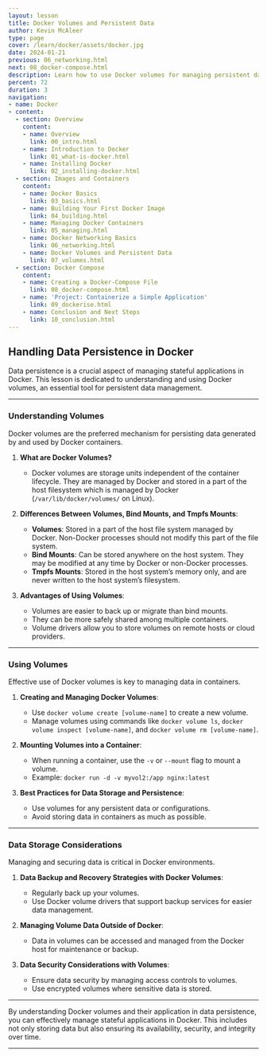 ```yaml
---
layout: lesson
title: Docker Volumes and Persistent Data
author: Kevin McAleer
type: page
cover: /learn/docker/assets/docker.jpg
date: 2024-01-21
previous: 06_networking.html
next: 08_docker-compose.html
description: Learn how to use Docker volumes for managing persistent data.
percent: 72
duration: 3
navigation:
- name: Docker
- content:
  - section: Overview
    content:
    - name: Overview
      link: 00_intro.html
    - name: Introduction to Docker
      link: 01_what-is-docker.html
    - name: Installing Docker
      link: 02_installing-docker.html
  - section: Images and Containers
    content:
    - name: Docker Basics
      link: 03_basics.html
    - name: Building Your First Docker Image
      link: 04_building.html
    - name: Managing Docker Containers
      link: 05_managing.html
    - name: Docker Networking Basics
      link: 06_networking.html
    - name: Docker Volumes and Persistent Data
      link: 07_volumes.html
  - section: Docker Compose
    content:
    - name: Creating a Docker-Compose File
      link: 08_docker-compose.html
    - name: 'Project: Containerize a Simple Application'
      link: 09_dockerise.html
    - name: Conclusion and Next Steps
      link: 10_conclusion.html
---
```



## Handling Data Persistence in Docker

Data persistence is a crucial aspect of managing stateful applications in Docker. This lesson is dedicated to understanding and using Docker volumes, an essential tool for persistent data management.

---

### Understanding Volumes

Docker volumes are the preferred mechanism for persisting data generated by and used by Docker containers.

1. **What are Docker Volumes?**
   - Docker volumes are storage units independent of the container lifecycle. They are managed by Docker and stored in a part of the host filesystem which is managed by Docker (`/var/lib/docker/volumes/` on Linux).

2. **Differences Between Volumes, Bind Mounts, and Tmpfs Mounts**:
   - **Volumes**: Stored in a part of the host file system managed by Docker. Non-Docker processes should not modify this part of the file system.
   - **Bind Mounts**: Can be stored anywhere on the host system. They may be modified at any time by Docker or non-Docker processes.
   - **Tmpfs Mounts**: Stored in the host system’s memory only, and are never written to the host system’s filesystem.

3. **Advantages of Using Volumes**:
   - Volumes are easier to back up or migrate than bind mounts.
   - They can be more safely shared among multiple containers.
   - Volume drivers allow you to store volumes on remote hosts or cloud providers.

---

### Using Volumes

Effective use of Docker volumes is key to managing data in containers.

1. **Creating and Managing Docker Volumes**:
   - Use `docker volume create [volume-name]` to create a new volume.
   - Manage volumes using commands like `docker volume ls`, `docker volume inspect [volume-name]`, and `docker volume rm [volume-name]`.

2. **Mounting Volumes into a Container**:
   - When running a container, use the `-v` or `--mount` flag to mount a volume.
   - Example: `docker run -d -v myvol2:/app nginx:latest`

3. **Best Practices for Data Storage and Persistence**:
   - Use volumes for any persistent data or configurations.
   - Avoid storing data in containers as much as possible.

---

### Data Storage Considerations

Managing and securing data is critical in Docker environments.

1. **Data Backup and Recovery Strategies with Docker Volumes**:
   - Regularly back up your volumes.
   - Use Docker volume drivers that support backup services for easier data management.

2. **Managing Volume Data Outside of Docker**:
   - Data in volumes can be accessed and managed from the Docker host for maintenance or backup.

3. **Data Security Considerations with Volumes**:
   - Ensure data security by managing access controls to volumes.
   - Use encrypted volumes where sensitive data is stored.

---

By understanding Docker volumes and their application in data persistence, you can effectively manage stateful applications in Docker. This includes not only storing data but also ensuring its availability, security, and integrity over time.

---
